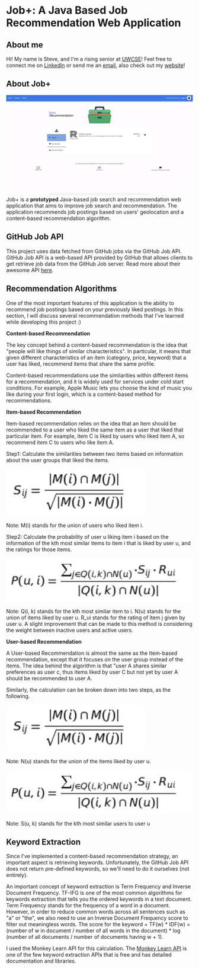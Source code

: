 # Job+: A Java Based Job Recommendation Web Application
## About me
Hi! My name is Steve, and I'm a rising senior at [UWCSE](https://www.cs.washington.edu)! Feel free to connect me on [LinkedIn](https://www.linkedin.com/in/steve-ma/) or send me an [email](mailto:%20bochenma@cs.washington.edu), also check out my [website](https://mastevb.github.io/steve_ma_uwcse.io/)!
## About Job+
![Note: There was only one job listed on GitHub jobs in the State of Washington when I took the screenshot....](https://github.com/mastevb/JobRecommendation/blob/master/jobs_img/Screen%20Shot%202020-06-14%20at%204.27.02%20PM.png)
Job+ is a **prototyped** Java-based job search and recommendation web application that aims to improve job search and recommendation. The application recommends job postings based on users' geolocation and a content-based recommendation algorithm.
## GitHub Job API
This project uses data fetched from GitHub jobs via the GitHub Job API. GitHub Job API is a web-based API provided by GitHub that allows clients to get retrieve job data from the GitHub Job server. Read more about their awesome API [here](https://jobs.github.com/api).
## Recommendation Algorithms
One of the most important features of this application is the ability to recommend job postings based on your previously liked postings. In this section, I will discuss several recommendation methods that I've learned while developing this project :)

**Content-based Recommendation**

The key concept behind a content-based recommendation is the idea that "people will like things of similar characteristics". In particular, it means that given different characteristics of an item (category, price, keyword) that a user has liked, recommend items that share the same profile. 

Content-based recommendations use the similarities within different items for a recommendation, and it is widely used for services under cold start conditions. For example, Apple Music lets you choose the kind of music you like during your first login, which is a content-based method for recommendations.

**Item-based Recommendation**

Item-based recommendation relies on the idea that an item should be recommended to a user who liked the same item as a user that liked that particular item. For example, item C is liked by users who liked item A, so recommend item C to users who like item A.

Step1: Calculate the similarities between two items based on information about the user groups that liked the items.

![enter image description here](https://github.com/mastevb/JobRecommendation/blob/master/jobs_img/Screen%20Shot%202020-06-20%20at%2012.04.51%20AM.png)

Note: M(i) stands for the union of users who liked item i.

Step2: Calculate the probability of user u liking item i based on the information of the kth most similar items to item i that is liked by user u, and the ratings for those items.

![enter image description here](https://github.com/mastevb/JobRecommendation/blob/master/jobs_img/Screen%20Shot%202020-06-20%20at%2012.06.54%20AM.png)

Note: 
Q(i, k) stands for the kth most similar item to i.
N(u) stands for the union of items liked by user u.
R_ui stands for the rating of item j given by user u.
A slight improvement that can be made to this method is considering the weight between inactive users and active users.

**User-based Recommendation**

A User-based Recommendation is almost the same as the Item-based recommendation, except that it focuses on the user group instead of the items. The idea behind the algorithm is that "user A shares similar preferences as user c, thus items liked by user C but not yet by user A should be recommended to user A.

Similarly, the calculation can be broken down into two steps, as the following.

![enter image description here](https://github.com/mastevb/JobRecommendation/blob/master/jobs_img/Screen%20Shot%202020-06-20%20at%2012.04.51%20AM.png)

Note: N(u) stands for the union of the items liked by user u.

![enter image description here](https://github.com/mastevb/JobRecommendation/blob/master/jobs_img/Screen%20Shot%202020-06-20%20at%2012.06.54%20AM.png)

Note: S(u, k) stands for the kth most similar users to user u

## Keyword Extraction
Since I've implemented a content-based recommendation strategy, an important aspect is retrieving keywords. Unfortunately, the GitHub Job API does not return pre-defined keywords, so we'll need to do it ourselves (not entirely). 

An important concept of keyword extraction is Term Frequency and Inverse Document Frequency. TF-IFG is one of the most common algorithms for keywords extraction that tells you the ordered keywords in a text document. Term Frequency stands for the frequency of a word in a document. However, in order to reduce common words across all sentences such as "a" or "the", we also need to use an Inverse Document Frequency score to filter out meaningless words.
The score for the keyword = TF(w) * IDF(w) = (number of w in document / number of all words in the document) * log (number of all documents / number of documents having w + 1).

I used the Monkey Learn API for this calculation. The [Monkey Learn API](https://monkeylearn.com/api/v3/) is one of the few keyword extraction APIs that is free and has detailed documentation and libraries. 
